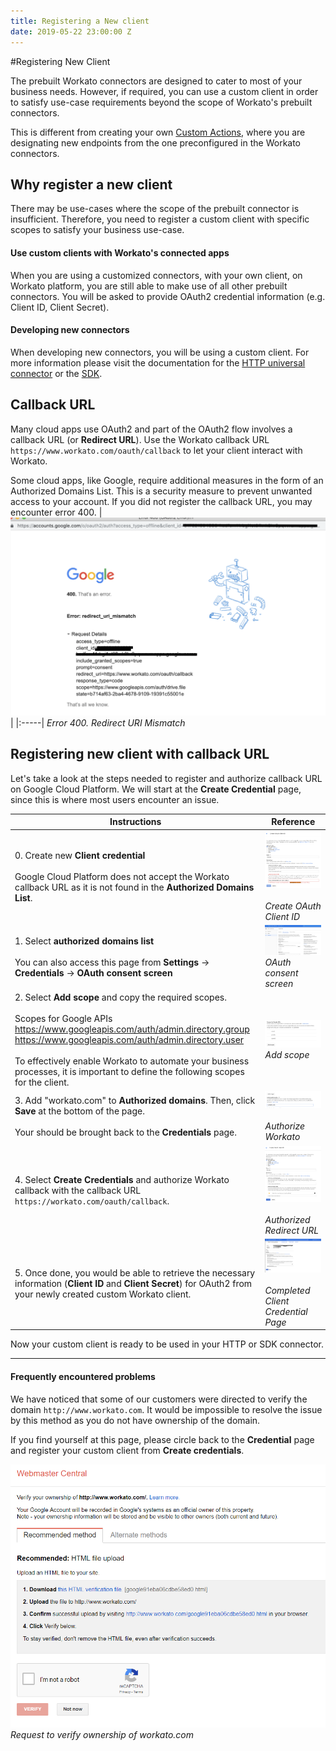 ```yaml
---
title: Registering a New client
date: 2019-05-22 23:00:00 Z
---
```

#Registering New Client

The prebuilt Workato connectors are designed to cater to most of your business needs. However, if required, you can use a custom client in order to satisfy use-case requirements beyond the scope of Workato's prebuilt connectors.

This is different from creating your own [Custom Actions](/developing-connectors/custom-actions.md), where you are designating new endpoints from the one preconfigured in the Workato connectors.

## Why register a new client
There may be use-cases where the scope of the prebuilt connector is insufficient. Therefore, you need to register a custom client with specific scopes to satisfy your business use-case.

#### Use custom clients with Workato's connected apps

When you are using a customized connectors, with your own client, on Workato platform, you are still able to make use of all other prebuilt connectors. You will be asked to provide OAuth2 credential information (e.g. Client ID, Client Secret).

#### Developing new connectors
When developing new connectors, you will be using a custom client. For more information please visit the documentation for the [HTTP universal connector](/developing-connectors/http.md) or the [SDK](/developing-connectors/sdk.md).

## Callback URL

Many cloud apps use OAuth2 and part of the OAuth2 flow involves a callback URL (or **Redirect URL**). Use the Workato callback URL `https://www.workato.com/oauth/callback` to let your client interact with Workato.

Some cloud apps, like Google, require additional measures in the form of an Authorized Domains List. This is a security measure to prevent unwanted access to your account. If you did not register the callback URL, you may encounter error 400.
|   ![Error 400. Redirect URI Mismatch](/assets/images/developing-connectors/registering-new-clients/error-redirect-url-mismatch.png)|
  |:-----|
  *Error 400. Redirect URI Mismatch*

## Registering new client with callback URL

Let's take a look at the steps needed to register and authorize callback URL on Google Cloud Platform. We will start at the **Create Credential** page, since this is where most users encounter an issue.

| Instructions  | Reference  |
|-------------------------------------------|---------------------------------------------------------------------------------------------------------------------------------------------------------------------------------------------------------------------------------------------------------------------------------------------------------------------------------------------------------------------------------------------------------------------------------------------------------------|
| 0. Create new **Client credential** <br><br> Google Cloud Platform does not accept the Workato callback URL as it is not found in the **Authorized Domains List**. | ![Create OAuth client ID](/assets/images/developing-connectors/registering-new-clients/create-oauth-client-id.png) <br><br> *Create OAuth Client ID* |
|1. Select **authorized domains list**<br><br> You can also access this page from  **Settings** -> **Credentials** -> **OAuth consent screen**|  ![OAuth consent screen](/assets/images/developing-connectors/registering-new-clients/oauth-Credentials.png) *OAuth consent screen* |
|2. Select **Add scope** and copy the required scopes. <br><br>Scopes for Google APIs https://www.googleapis.com/auth/admin.directory.group https://www.googleapis.com/auth/admin.directory.user <br><br>To effectively enable Workato to automate your business processes, it is important to define the following scopes for the client.| ![Add scope](/assets/images/developing-connectors/registering-new-clients/add-scope.png) *Add scope*  |
| 3. Add "workato.com" to **Authorized domains**. Then, click **Save** at the bottom of the page. <br><br>Your should be brought back to the **Credentials** page. | ![Authorize workato](/assets/images/developing-connectors/registering-new-clients/authorize-workato.png) <br><br> *Authorize Workato* |
| 4. Select **Create Credentials** and authorize Workato callback with the callback URL `https://workato.com/oauth/callback`. | ![Authorized Redirect URL](/assets/images/developing-connectors/registering-new-clients/valid-authoized-redirect-uri.png) <br><br> *Authorized Redirect URL* |
|5. Once done, you would be able to retrieve the necessary information (**Client ID** and **Client Secret**) for OAuth2 from your newly created custom Workato client. | ![completed Client Credential Page](/assets/images/developing-connectors/registering-new-clients/completed-client-credential.png) <br><br> *Completed Client Credential Page* |

Now your custom client is ready to be used in your HTTP or SDK connector.
___

#### Frequently encountered problems
We have noticed that some of our customers were directed to verify the domain `http://www.workato.com`. It would be impossible to resolve the issue by this method as you do not have ownership of the domain.

If you find yourself at this page, please circle back to the **Credential** page and register your custom client from **Create credentials**.

  ![Request to verify ownership of workato.com](/assets/images/developing-connectors/registering-new-clients/webmaster-central-recommended.png)
*Request to verify ownership of workato.com*
